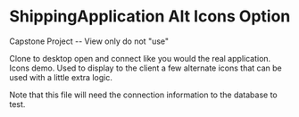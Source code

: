 # ShippingApplication Alt Icons Option
Capstone Project -- View only do not "use"

Clone to desktop open and connect like you would the real application. Icons demo. Used to display to the client a few alternate icons that can be used with a little extra logic.

Note that this file will need the connection information to the database to test.
